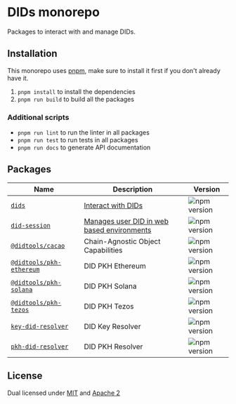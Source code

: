 # DIDs monorepo

Packages to interact with and manage DIDs. 

## Installation

This monorepo uses [pnpm](https://pnpm.io/), make sure to install it first if you don't already have it.

1. `pnpm install` to install the dependencies
1. `pnpm run build` to build all the packages

### Additional scripts

- `pnpm run lint` to run the linter in all packages
- `pnpm run test` to run tests in all packages
- `pnpm run docs` to generate API documentation

## Packages

| Name                                            | Description                                                                                               | Version                                                                      |
| ----------------------------------------------- | --------------------------------------------------------------------------------------------------------- | ---------------------------------------------------------------------------- |
| [`dids`](./packages/dids)                       | [Interact with DIDs](https://developers.ceramic.network/reference/core-clients/did-jsonrpc/)                         | ![npm version](https://img.shields.io/npm/v/dids.svg)             |
| [`did-session`](./packages/did-session)         | [Manages user DID in web based environments](https://developers.ceramic.network/reference/accounts/did-session/)   | ![npm version](https://img.shields.io/npm/v/did-session.svg)        |
| [`@didtools/cacao`](./packages/cacao)           | Chain-Agnostic Object Capabilities                     | ![npm version](https://img.shields.io/npm/v/@didtools/cacao.svg)         |
| [`@didtools/pkh-ethereum`](./packages/pkh-ethereum) | DID PKH Ethereum                                   | ![npm version](https://img.shields.io/npm/v/@didtools/pkh-ethereum.svg)  |
| [`@didtools/pkh-solana`](./packages/pkh-solana)     | DID PKH Solana                                     | ![npm version](https://img.shields.io/npm/v/@didtools/pkh-solana.svg)    |
| [`@didtools/pkh-tezos`](./packages/pkh-tezos)       | DID PKH Tezos                                      | ![npm version](https://img.shields.io/npm/v/@didtools/pkh-tezos.svg)     |
| [`key-did-resolver`](./packages/key-did-resolver)   | DID Key Resolver                                   | ![npm version](https://img.shields.io/npm/v/key-did-resolver.svg)        |
| [`pkh-did-resolver`](./packages/pkh-did-resolver)   | DID PKH Resolver                                   | ![npm version](https://img.shields.io/npm/v/pkh-did-resolver.svg)        |

## License

Dual licensed under [MIT](LICENSE-MIT) and [Apache 2](LICENSE-APACHE)